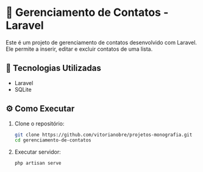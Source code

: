 # 📝 Gerenciamento de Contatos - Laravel

Este é um projeto de gerenciamento de contatos desenvolvido com Laravel. Ele permite a inserir, editar e excluir contatos de uma lista.  

## 🚀 Tecnologias Utilizadas  

- Laravel
- SQLite 

## ⚙️ Como Executar  

1. Clone o repositório: 
    ```sh
   git clone https://github.com/vitorianobre/projetos-monografia.git
   cd gerenciamento-de-contatos

2. Executar servidor: 
    ```sh
   php artisan serve
